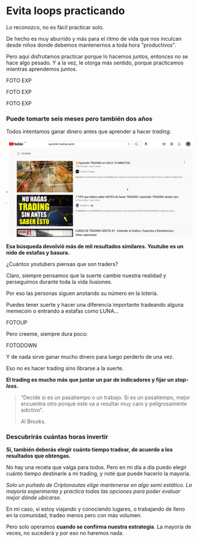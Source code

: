 # Evita loops practicando

Lo reconozco, no es fácil practicar solo.

De hecho es muy aburrido y más para el ritmo de vida que nos inculcan desde niños donde debemos mantenernos a toda hora "productivos".

Pero aquí disfrutamos practicar porque lo hacemos juntos, entonces no se hace algo pesado. Y a la vez, le otorga más sentido, porque practicamos mientras aprendemos juntos.

FOTO EXP

FOTO EXP

FOTO EXP

### Puede tomarte seis meses pero también dos años

Todos intentamos ganar dinero antes que aprender a hacer _trading_.

![Aprende TRADING en SOLO 10 MINUTOS](<../../.gitbook/assets/imagen (4).png>)

**Esa búsqueda devolvió más de mil resultados similares. Youtube es un nido de estafas y basura.**

¿Cuántos youtubers piensas que son traders?

Claro, siempre pensamos que la suerte cambie nuestra realidad y perseguimos durante toda la vida ilusiones.

Por eso las personas siguen anotando su número en la lotería.

Puedes tener suerte y hacer una diferencia importante tradeando alguna memecoin o entrando a estafas como LUNA...

FOTOUP

Pero creeme, siempre dura poco:

FOTODOWN

Y de nada sirve ganar mucho dinero para luego perderlo de una vez.&#x20;

Eso no es hacer trading sino librarse a la suerte.

**El trading es mucho más que juntar un par de indicadores y fijar un **_**stop-loss**_**.**

> “Decide si es un pasatiempo o un trabajo. Si es un pasatiempo, mejor encuentra otro porque este va a resultar muy caro y peligrosamente adictivo”.
>
> Al Brooks.

### Descubrirás cuántas horas invertir

**Sí, también deberás elegir cuánto tiempo tradear, de acuerdo a los resultados que obtengas.**

No hay una receta que valga para todos. Pero en mi día a día puedo elegir cuánto tiempo destinarle a mi trading, y noté que puede hacerlo la mayoría.

_Solo un puñado de Criptonautas elige mantenerse en algo semi estático. La mayoría experimenta y practica todas las opciones para poder evaluar mejor dónde ubicarse._

En mi caso, si estoy viajando y conociendo lugares, o trabajando de lleno en la comunidad, tradeo menos pero con más volumen.

Pero solo operamos **cuando se confirma nuestra estrategia**. La mayoría de veces, no sucederá y por eso no haremos nada.
